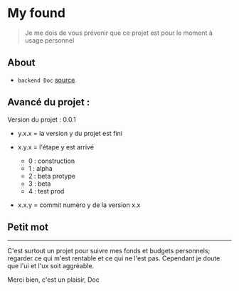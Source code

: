# My found

> Je me dois de vous prévenir que ce projet est pour le moment à usage personnel


## About
- `backend Doc` [source](./backend/README.md)

## Avancé du projet :
Version du projet : 0.0.1
- y.x.x = la version y du projet est fini
- x.y.x = l'étape y est arrivé 
    - 0 : construction
    - 1 : alpha
    - 2 : beta protype
    - 3 : beta
    - 4 : test prod

- x.x.y = commit numéro y de la version x.x

## Petit mot 
---

C'est surtout un projet pour suivre mes fonds et budgets personnels; regarder ce qui m'est rentable et ce qui ne l'est pas.
Cependant je doute que l'ui et l'ux soit aggréable.

Merci bien, c'est un plaisir,
Doc